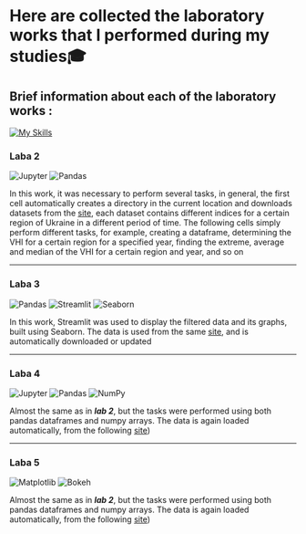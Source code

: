# Here are collected the laboratory works that I performed during my studies🎓

## Brief information about each of the laboratory works :
[![My Skills](https://skillicons.dev/icons?i=py,vscode)](https://skillicons.dev)

### Laba 2 
![Jupyter](https://img.shields.io/badge/Jupyter-Notebook-orange?logo=jupyter&logoColor=white) ![Pandas](https://img.shields.io/badge/Pandas-DataFrame-blue?logo=pandas&logoColor=white)

In this work, it was necessary to perform several tasks, in general, the first cell automatically creates a directory in the current location and downloads datasets from the [site](https://www.star.nesdis.noaa.gov/smcd/emb/vci/VH/vh_browseByCountry_province.php), each dataset contains different indices for a certain region of Ukraine in a different period of time. The following cells simply perform different tasks, for example, creating a dataframe, determining the VHI for a certain region for a specified year, finding the extreme, average and median of the VHI for a certain region and year, and so on

---
### Laba 3
![Pandas](https://img.shields.io/badge/Pandas-DataFrame-blue?logo=pandas&logoColor=white) ![Streamlit](https://img.shields.io/badge/Streamlit-App-FF4B4B?logo=streamlit&logoColor=white) ![Seaborn](https://img.shields.io/badge/Seaborn-Statistical_Visualization-4C72B0?logo=seaborn&logoColor=white)

In this work, Streamlit was used to display the filtered data and its graphs, built using Seaborn. The data is used from the same [site](https://www.star.nesdis.noaa.gov/smcd/emb/vci/VH/vh_browseByCountry_province.php), and is automatically downloaded or updated

---
### Laba 4
![Jupyter](https://img.shields.io/badge/Jupyter-Notebook-orange?logo=jupyter&logoColor=white) ![Pandas](https://img.shields.io/badge/Pandas-DataFrame-blue?logo=pandas&logoColor=white) ![NumPy](https://img.shields.io/badge/NumPy-Numerical_Computing-013243?logo=numpy&logoColor=white)

Almost the same as in ***lab 2***, but the tasks were performed using both pandas dataframes and numpy arrays. The data is again loaded automatically, from the following [site](https://archive.ics.uci.edu/dataset/235/individual%2Bhousehold%2Belectric%2Bpower%2Bconsumption))

---
### Laba 5
![Matplotlib](https://img.shields.io/badge/Matplotlib-Plotting-2CA5E0?logo=matplotlib&logoColor=white) ![Bokeh](https://img.shields.io/badge/Bokeh-InteractivePlots-purple?logo=bokeh&logoColor=white)

Almost the same as in ***lab 2***, but the tasks were performed using both pandas dataframes and numpy arrays. The data is again loaded automatically, from the following [site](https://archive.ics.uci.edu/dataset/235/individual%2Bhousehold%2Belectric%2Bpower%2Bconsumption))
